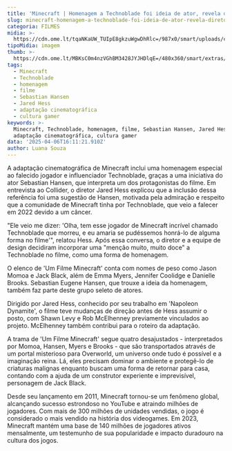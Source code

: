 ```yaml
---
title: 'Minecraft | Homenagem a Technoblade foi ideia de ator, revela diretor'
slug: minecraft-homenagem-a-technoblade-foi-ideia-de-ator-revela-diretor
categoria: FILMES
midia: >-
  https://cdn.ome.lt/tqaNKaUW_TUIpE8gkzuWgwDhRlc=/987x0/smart/uploads/conteudo/fotos/minecraftfilmevariante.jpg
tipoMidia: imagem
thumb: >-
  https://cdn.ome.lt/MBKsC0m4nzVGhBM3428JYJHDlqE=/480x360/smart/extras/conteudos/minecraftfilmevariante.jpg
tags:
  - Minecraft
  - Technoblade
  - homenagem
  - filme
  - Sebastian Hansen
  - Jared Hess
  - adaptação cinematográfica
  - cultura gamer
keywords: >-
  Minecraft, Technoblade, homenagem, filme, Sebastian Hansen, Jared Hess,
  adaptação cinematográfica, cultura gamer
data: '2025-04-06T16:11:21.910Z'
author: Luana Souza
---
```


A adaptação cinematográfica de Minecraft inclui uma homenagem especial ao falecido jogador e influenciador Technoblade, graças a uma iniciativa do ator Sebastian Hansen, que interpreta um dos protagonistas do filme. Em entrevista ao Collider, o diretor Jared Hess explicou que a inclusão dessa referência foi uma sugestão de Hansen, motivada pela admiração e respeito que a comunidade de Minecraft tinha por Technoblade, que veio a falecer em 2022 devido a um câncer.

"Ele veio me dizer: 'Olha, tem esse jogador de Minecraft incrível chamado Technoblade que morreu, e eu amaria se pudéssemos honrá-lo de alguma forma no filme'", relatou Hess. Após essa conversa, o diretor e a equipe de design decidiram incorporar uma "menção muito, muito doce" a Technoblade no filme, como uma forma de homenagem.

O elenco de 'Um Filme Minecraft' conta com nomes de peso como Jason Momoa e Jack Black, além de Emma Myers, Jennifer Coolidge e Danielle Brooks. Sebastian Eugene Hansen, que trouxe a ideia da homenagem, também faz parte deste grupo seleto de atores.

Dirigido por Jared Hess, conhecido por seu trabalho em 'Napoleon Dynamite', o filme teve mudanças de direção antes de Hess assumir o posto, com Shawn Levy e Rob McElhenney previamente vinculados ao projeto. McElhenney também contribui para o roteiro da adaptação.

A trama de 'Um Filme Minecraft' segue quatro desajustados - interpretados por Momoa, Hansen, Myers e Brooks - que são transportados através de um portal misterioso para Overworld, um universo onde tudo é possível e a imaginação reina. Lá, eles precisam dominar o ambiente e protegê-lo de criaturas malignas enquanto buscam uma forma de retornar para casa, contando com a ajuda de um construtor experiente e imprevisível, personagem de Jack Black.

Desde seu lançamento em 2011, Minecraft tornou-se um fenômeno global, alcançando sucesso estrondoso no YouTube e atraindo milhões de jogadores. Com mais de 300 milhões de unidades vendidas, o jogo é considerado o mais vendido na história dos videogames. Em 2023, Minecraft mantém uma base de 140 milhões de jogadores ativos mensalmente, um testemunho de sua popularidade e impacto duradouro na cultura dos jogos.
